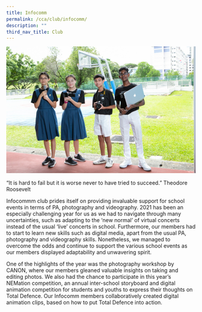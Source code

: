 ```yaml
---
title: Infocomm
permalink: /cca/club/infocomm/
description: ""
third_nav_title: Club
---
```

![](/images/IMG-0134_Infocomm.jpg)

“It is hard to fail but it is worse never to have tried to succeed.”
Theodore Roosevelt

Infocommm club prides itself on providing invaluable support for school events in terms of PA, photography and videography. 2021 has been an especially challenging year for us as we had to navigate through many uncertainties, such as adapting to the ‘new normal’ of virtual concerts instead of the usual ‘live’ concerts in school. Furthermore, our members had to start to learn new skills such as digital media, apart from the usual PA, photography and videography skills. Nonetheless, we managed to overcome the odds and continue to support the various school events as our members displayed adaptability and unwavering spirit.

One of the highlights of the year was the photography workshop by CANON, where our members gleaned valuable insights on taking and editing photos. We also had the chance to participate in this year’s NEMation competition, an annual inter-school storyboard and digital animation competition for students and youths to express their thoughts on Total Defence. Our Infocomm members collaboratively created digital animation clips, based on how to put Total Defence into action.